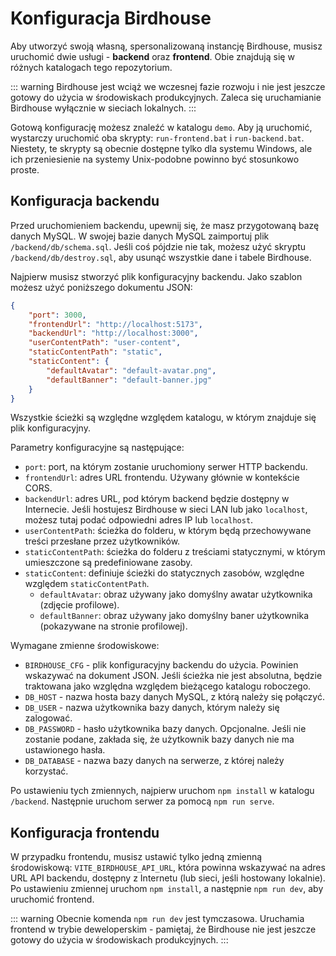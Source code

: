 # Konfiguracja Birdhouse
Aby utworzyć swoją własną, spersonalizowaną instancję Birdhouse, musisz uruchomić dwie usługi - **backend** oraz **frontend**. Obie znajdują się w różnych katalogach tego repozytorium.

::: warning
Birdhouse jest wciąż we wczesnej fazie rozwoju i nie jest jeszcze gotowy do użycia w środowiskach produkcyjnych. Zaleca się uruchamianie Birdhouse wyłącznie w sieciach lokalnych.
:::

Gotową konfigurację możesz znaleźć w katalogu `demo`. Aby ją uruchomić, wystarczy uruchomić oba skrypty: `run-frontend.bat` i `run-backend.bat`. Niestety, te skrypty są obecnie dostępne tylko dla systemu Windows, ale ich przeniesienie na systemy Unix-podobne powinno być stosunkowo proste.

## Konfiguracja backendu
Przed uruchomieniem backendu, upewnij się, że masz przygotowaną bazę danych MySQL. W swojej bazie danych MySQL zaimportuj plik `/backend/db/schema.sql`. Jeśli coś pójdzie nie tak, możesz użyć skryptu `/backend/db/destroy.sql`, aby usunąć wszystkie dane i tabele Birdhouse.

Najpierw musisz stworzyć plik konfiguracyjny backendu. Jako szablon możesz użyć poniższego dokumentu JSON:

```json
{
    "port": 3000,
    "frontendUrl": "http://localhost:5173",
    "backendUrl": "http://localhost:3000",
    "userContentPath": "user-content",
    "staticContentPath": "static",
    "staticContent": {
        "defaultAvatar": "default-avatar.png",
        "defaultBanner": "default-banner.jpg"
    }
}
```

Wszystkie ścieżki są względne względem katalogu, w którym znajduje się plik konfiguracyjny.

Parametry konfiguracyjne są następujące:
- `port`: port, na którym zostanie uruchomiony serwer HTTP backendu.
- `frontendUrl`: adres URL frontendu. Używany głównie w kontekście CORS.
- `backendUrl`: adres URL, pod którym backend będzie dostępny w Internecie. Jeśli hostujesz Birdhouse w sieci LAN lub jako `localhost`, możesz tutaj podać odpowiedni adres IP lub `localhost`.
- `userContentPath`: ścieżka do folderu, w którym będą przechowywane treści przesłane przez użytkowników.
- `staticContentPath`: ścieżka do folderu z treściami statycznymi, w którym umieszczone są predefiniowane zasoby.
- `staticContent`: definiuje ścieżki do statycznych zasobów, względne względem `staticContentPath`.
    - `defaultAvatar`: obraz używany jako domyślny awatar użytkownika (zdjęcie profilowe).
    - `defaultBanner`: obraz używany jako domyślny baner użytkownika (pokazywane na stronie profilowej).

Wymagane zmienne środowiskowe:
- `BIRDHOUSE_CFG` - plik konfiguracyjny backendu do użycia. Powinien wskazywać na dokument JSON. Jeśli ścieżka nie jest absolutna, będzie traktowana jako względna względem bieżącego katalogu roboczego.
- `DB_HOST` - nazwa hosta bazy danych MySQL, z którą należy się połączyć.
- `DB_USER` - nazwa użytkownika bazy danych, którym należy się zalogować.
- `DB_PASSWORD` - hasło użytkownika bazy danych. Opcjonalne. Jeśli nie zostanie podane, zakłada się, że użytkownik bazy danych nie ma ustawionego hasła.
- `DB_DATABASE` - nazwa bazy danych na serwerze, z której należy korzystać.

Po ustawieniu tych zmiennych, najpierw uruchom `npm install` w katalogu `/backend`. Następnie uruchom serwer za pomocą `npm run serve`.

## Konfiguracja frontendu
W przypadku frontendu, musisz ustawić tylko jedną zmienną środowiskową: `VITE_BIRDHOUSE_API_URL`, która powinna wskazywać na adres URL API backendu, dostępny z Internetu (lub sieci, jeśli hostowany lokalnie). Po ustawieniu zmiennej uruchom `npm install`, a następnie `npm run dev`, aby uruchomić frontend.

::: warning
Obecnie komenda `npm run dev` jest tymczasowa. Uruchamia frontend w trybie deweloperskim - pamiętaj, że Birdhouse nie jest jeszcze gotowy do użycia w środowiskach produkcyjnych.
:::